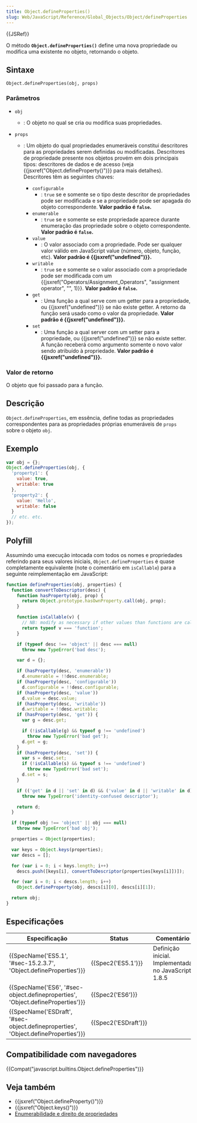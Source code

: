 ```yaml
---
title: Object.defineProperties()
slug: Web/JavaScript/Reference/Global_Objects/Object/defineProperties
---
```

{{JSRef}}

O método **`Object.defineProperties()`** define uma nova propriedade ou modifica uma existente no objeto, retornando o objeto.

## Sintaxe

```
Object.defineProperties(obj, props)
```

### Parâmetros

- `obj`
  - : O objeto no qual se cria ou modifica suas propriedades.
- `props`

  - : Um objeto do qual propriedades enumeráveis constitui descritores para as propriedades serem definidas ou modificadas. Descritores de propriedade presente nos objetos provém em dois principais tipos: descritores de dados e de acesso (veja {{jsxref("Object.defineProperty()")}} para mais detalhes). Descritores têm as seguintes chaves:

    - `configurable`
      - : `true` se e somente se o tipo deste descritor de propriedades pode ser modificada e se a propriedade pode ser apagada do objeto correspondente.
        **Valor padrão é `false`.**
    - `enumerable`
      - : `true` se e somente se este propriedade aparece durante enumeração das propriedade sobre o objeto correspondente.
        **Valor padrão é `false`.**
    - `value`
      - : O valor associado com a propriedade. Pode ser qualquer valor válido em JavaScript value (número, objeto, função, etc).
        **Valor padrão é {{jsxref("undefined")}}.**
    - `writable`
      - : `true` se e somente se o valor associado com a propriedade pode ser modificada com um {{jsxref("Operators/Assignment_Operators", "assignment operator", "", 1)}}.
        **Valor padrão é `false`.**
    - `get`
      - : Uma função a qual serve com um getter para a propriedade, ou {{jsxref("undefined")}} se não existe getter. A retorno da função será usado como o valor da propriedade.
        **Valor padrão é {{jsxref("undefined")}}.**
    - `set`
      - : Uma função a qual server com um setter para a propriedade, ou {{jsxref("undefined")}} se não existe setter. A função receberá como argumento somente o novo valor sendo atribuído à propriedade.
        **Valor padrão é {{jsxref("undefined")}}.**

### Valor de retorno

O objeto que foi passado para a função.

## Descrição

`Object.defineProperties`, em essência, define todas as propriedades correspondentes para as propriedades próprias enumeráveis de `props` sobre o objeto `obj`.

## Exemplo

```js
var obj = {};
Object.defineProperties(obj, {
  'property1': {
    value: true,
    writable: true
  },
  'property2': {
    value: 'Hello',
    writable: false
  }
  // etc. etc.
});
```

## Polyfill

Assumindo uma execução intocada com todos os nomes e propriedades referindo para seus valores iniciais, `Object.defineProperties` é quase completamente equivalente (note o comentário em `isCallable`) para a seguinte reimplementação em JavaScript:

```js
function defineProperties(obj, properties) {
  function convertToDescriptor(desc) {
    function hasProperty(obj, prop) {
      return Object.prototype.hasOwnProperty.call(obj, prop);
    }

    function isCallable(v) {
      // NB: modify as necessary if other values than functions are callable.
      return typeof v === 'function';
    }

    if (typeof desc !== 'object' || desc === null)
      throw new TypeError('bad desc');

    var d = {};

    if (hasProperty(desc, 'enumerable'))
      d.enumerable = !!desc.enumerable;
    if (hasProperty(desc, 'configurable'))
      d.configurable = !!desc.configurable;
    if (hasProperty(desc, 'value'))
      d.value = desc.value;
    if (hasProperty(desc, 'writable'))
      d.writable = !!desc.writable;
    if (hasProperty(desc, 'get')) {
      var g = desc.get;

      if (!isCallable(g) && typeof g !== 'undefined')
        throw new TypeError('bad get');
      d.get = g;
    }
    if (hasProperty(desc, 'set')) {
      var s = desc.set;
      if (!isCallable(s) && typeof s !== 'undefined')
        throw new TypeError('bad set');
      d.set = s;
    }

    if (('get' in d || 'set' in d) && ('value' in d || 'writable' in d))
      throw new TypeError('identity-confused descriptor');

    return d;
  }

  if (typeof obj !== 'object' || obj === null)
    throw new TypeError('bad obj');

  properties = Object(properties);

  var keys = Object.keys(properties);
  var descs = [];

  for (var i = 0; i < keys.length; i++)
    descs.push([keys[i], convertToDescriptor(properties[keys[i]])]);

  for (var i = 0; i < descs.length; i++)
    Object.defineProperty(obj, descs[i][0], descs[i][1]);

  return obj;
}
```

## Especificações

| Especificação                                                                                                | Status                       | Comentário                                          |
| ------------------------------------------------------------------------------------------------------------ | ---------------------------- | --------------------------------------------------- |
| {{SpecName('ES5.1', '#sec-15.2.3.7', 'Object.defineProperties')}}                     | {{Spec2('ES5.1')}}     | Definição inicial. Implementada no JavaScript 1.8.5 |
| {{SpecName('ES6', '#sec-object.defineproperties', 'Object.defineProperties')}}     | {{Spec2('ES6')}}         |                                                     |
| {{SpecName('ESDraft', '#sec-object.defineproperties', 'Object.defineProperties')}} | {{Spec2('ESDraft')}} |                                                     |

## Compatibilidade com navegadores

{{Compat("javascript.builtins.Object.defineProperties")}}

## Veja também

- {{jsxref("Object.defineProperty()")}}
- {{jsxref("Object.keys()")}}
- [Enumerabilidade e direito de propriedades](/pt-BR/docs/Enumerability_and_ownership_of_properties)
